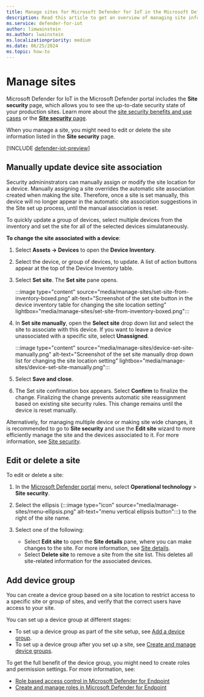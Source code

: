 ```yaml
---
title: Manage sites for Microsoft Defender for IoT in the Microsoft Defender portal
description: Read this article to get an overview of managing site information in the Site security page of the Microsoft Defender portal.
ms.service: defender-for-iot
author: limwainstein
ms.author: lwainstein
ms.localizationpriority: medium
ms.date: 06/25/2024
ms.topic: how-to
---
```


# Manage sites

Microsoft Defender for IoT in the Microsoft Defender portal includes the **Site security** page, which allows you to see the up-to-date security state of your production sites. Learn more about the [site security benefits and use cases](site-security-overview.md) or the [**Site security** page](monitor-site-security.md).

When you manage a site, you might need to edit or delete the site information listed in the **Site security** page.

[!INCLUDE [defender-iot-preview](../includes//defender-for-iot-defender-public-preview.md)]

## Manually update device site association

Security admininstrators can manually assign or modify the site location for a device. Manually assigning a site overrides the automatic site association created when making the site. Therefore, once a site is set manually, this device <!-- surely: once the device is set manually, it will no longer.... AMIT? --> will no longer appear in the automatic site association suggestions in the Site set up process, until the manual association is reset.<!-- why do i need to add this, if the device is already associated with a site, why would it appear in a list anyway? Amit -->

To quickly update a group of devices, select multiple devices from the inventory and set the site for all of the selected devices simulataneously.<!-- The 'Set site' action can be used for bulk management by selecting multiple devices from the inventory and setting the site for all selected devices simultaneously. This allows for quick updates to site associations when managing a group of devices. this was Amits wording, i think this is better. but should i use the words bulk management? Should this be added at the end instead of the beginning? Limor-->

**To change the site associated with a device**:

1. Select **Assets -> Devices** to open the **Device Inventory**.
1. Select the device, or group of devices, to update. A list of action buttons appear at the top of the Device Inventory table.
1. Select **Set site**. The **Set site** pane opens.

    :::image type="content" source="media/manage-sites/set-site-from-inventory-boxed.png" alt-text="Screenshot of the set site button in the device inventory table for changing the site location setting" lightbox="media/manage-sites/set-site-from-inventory-boxed.png":::

1. In **Set site manually**, open the **Select site** drop down list and select the site to associate with this device. If you want to leave a device unassociated with a specific site, select **Unassigned**.

    :::image type="content" source="media/manage-sites/device-set-site-manually.png" alt-text="Screenshot of the set site manually drop down list for changing the site location setting" lightbox="media/manage-sites/device-set-site-manually.png":::

1. Select **Save and close**.
1. The Set site confirmation box appears. Select **Confirm** to finalize the change. Finalizing the change prevents automatic site reassignment based on existing site security rules. This change remains until the device is reset manually.

Alternatively, for managing multiple device or making site wide changes, it is recommended to go to **Site security** and use the **Edit site** wizard to more efficiently manage the site and the devices associated to it. For more information, see [Site security](monitor-site-security.md). <!-- but this is more like removing a device from a specific site, not adding it to a different one instead?? how is this different from the bulk management mentioned above? AMIT-->

## Edit or delete a site

To edit or delete a site:

1. In the [Microsoft Defender portal](https://security.microsoft.com/machines) menu, select **Operational technology** > **Site security**.
1. Select the ellipsis (:::image type="icon" source="media/manage-sites/menu-ellipsis.png" alt-text="menu vertical ellipsis button":::) to the right of the site name.
1. Select one of the following:

    - Select **Edit site** to open the **Site details** pane, where you can make changes to the site. For more information, see [Site details](set-up-sites.md).
    - Select **Delete site** to remove a site from the site list. This deletes all site-related information for the associated devices.

## Add device group

You can create a device group based on a site location to restrict access to a specific site or group of sites, and verify that the correct users have access to your site.

You can set up a device group at different stages:

- To set up a device group as part of the site setup, see [Add a device group](set-up-sites.md#add-device-group).
- To set up a device group after you set up a site, see [Create and manage device groups](/defender-endpoint/machine-groups).

To get the full benefit of the device group, you might need to create roles and permission settings. For more information, see:

- [Role based access control in Microsoft Defender for Endpoint](/defender-endpoint/rbac) 
- [Create and manage roles in Microsoft Defender for Endpoint](/defender-endpoint/user-roles)
